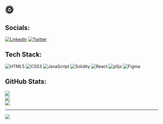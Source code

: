 # 🌞


## Socials:
[![LinkedIn](https://img.shields.io/badge/LinkedIn-%230077B5.svg?logo=linkedin&logoColor=white)](https://linkedin.com/in/trentjmitchell) [![Twitter](https://img.shields.io/badge/Twitter-%231DA1F2.svg?logo=Twitter&logoColor=white)](https://twitter.com/0xtrent) 

## Tech Stack:
![HTML5](https://img.shields.io/badge/html5-%23E34F26.svg?style=flat&logo=html5&logoColor=white) ![CSS3](https://img.shields.io/badge/css3-%231572B6.svg?style=flat&logo=css3&logoColor=white) ![JavaScript](https://img.shields.io/badge/javascript-%23323330.svg?style=flat&logo=javascript&logoColor=%23F7DF1E) ![Solidity](https://img.shields.io/badge/Solidity-%23363636.svg?style=flat&logo=solidity&logoColor=white) ![React](https://img.shields.io/badge/react-%2320232a.svg?style=flat&logo=react&logoColor=%2361DAFB) ![p5js](https://img.shields.io/badge/p5.js-ED225D?style=flat&logo=p5.js&logoColor=FFFFFF) 	![Figma](https://img.shields.io/badge/figma-%23F24E1E.svg?style=flat&logo=figma&logoColor=white)
## GitHub Stats:
![](https://github-readme-stats.vercel.app/api?username=trxnt&theme=default&hide_border=true&include_all_commits=false&count_private=false)<br/>
![](https://github-readme-streak-stats.herokuapp.com/?user=trxnt&theme=default&hide_border=true)<br/>
![](https://github-readme-stats.vercel.app/api/top-langs/?username=trxnt&theme=default&hide_border=true&include_all_commits=false&count_private=false&layout=compact)

---
[![](https://visitcount.itsvg.in/api?id=trxnt&icon=0&color=7)](https://visitcount.itsvg.in)
